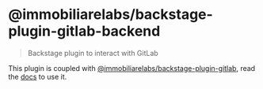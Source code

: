 # @immobiliarelabs/backstage-plugin-gitlab-backend

> Backstage plugin to interact with GitLab

This plugin is coupled with [@immobiliarelabs/backstage-plugin-gitlab](https://github.com/immobiliare/backstage-plugin-gitlab), read the [docs](https://github.com/immobiliare/backstage-plugin-gitlab) to use it.
